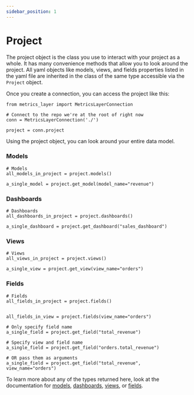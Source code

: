```yaml
---
sidebar_position: 1
---
```


# Project

The project object is the class you use to interact with your project as a whole. It has many convenience methods that allow you to look around the project. All yaml objects like models, views, and fields properties listed in the yaml file are inherited in the class of the same type accessible via the `Project` object.

Once you create a connection, you can access the project like this:

```
from metrics_layer import MetricsLayerConnection

# Connect to the repo we're at the root of right now
conn = MetricsLayerConnection('./')

project = conn.project
```

Using the project object, you can look around your entire data model.


### Models
```
# Models
all_models_in_project = project.models()

a_single_model = project.get_model(model_name="revenue")
```

### Dashboards
```
# Dashboards
all_dashboards_in_project = project.dashboards()

a_single_dashboard = project.get_dashboard("sales_dashboard")
```

### Views
```
# Views
all_views_in_project = project.views()

a_single_view = project.get_view(view_name="orders")
```


### Fields
```
# Fields
all_fields_in_project = project.fields()


all_fields_in_view = project.fields(view_name="orders")

# Only specify field name
a_single_field = project.get_field("total_revenue")

# Specify view and field name
a_single_field = project.get_field("orders.total_revenue")

# OR pass them as arguments
a_single_field = project.get_field("total_revenue", view_name="orders")
```


To learn more about any of the types returned here, look at the documentation for [models](../../5_data_modeling/2_model.md), [dashboards](../../5_data_modeling/3_dashboard.md), [views](../../5_data_modeling/5_view.md), or [fields](../../5_data_modeling/9_field.md).
